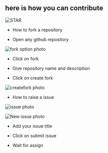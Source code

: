 ## here is how you can contribute

![STAR](https://github.com/Ajiet-DevNation/HackElite2023/assets/111761548/7d17265f-ef28-4a6b-a8bc-a9cd86b7eaf8)

- How to fork a repository

- Open any github repository

![fork option photo](https://github.com/Ajiet-DevNation/HackElite2023/assets/109619279/ed704093-b22d-4797-a53a-0de5fe2b8d93)

- Click on fork

- Give repository name and description

- Click on create fork

![createfork photo](https://github.com/Ajiet-DevNation/HackElite2023/assets/109619279/c8b84d9d-4095-4c96-a24e-11c971106745)

- How to raise a issue

![issue photo](https://github.com/Ajiet-DevNation/HackElite2023/assets/111761548/e9291565-47ff-44cc-b9dd-742b8fe768de)

![New issue photo](https://github.com/Ajiet-DevNation/HackElite2023/assets/111761548/cc7921c9-a078-404c-846a-4fc2b07dd9f0)

- Add your issue title

- Click on submit issue

- Wait for assign
